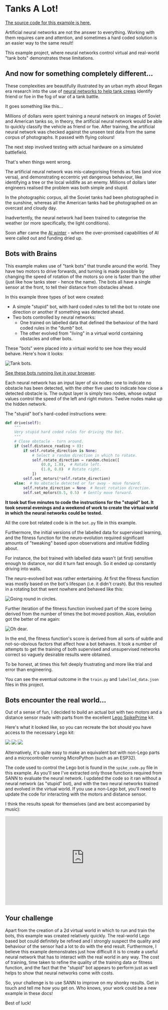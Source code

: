 # Tanks A Lot!

[The source code for this example is here.](https://github.com/ntoll/sann/tree/main/examples/tanksalot)

Artificial neural networks are not the answer to everything. Working with
them requires care and attention, and sometimes a hard coded solution is
an easier way to the same result!

This example project, where neural networks control virtual and real-world
"tank bots" demonstrates these limitations.

## And now for something completely different...

These complexities are beautifully illustrated by an urban myth about Regan 
era research into the use of 
[neural networks to help tank crews](https://gwern.net/tank)
identify friend or foe in the fog of war of a tank battle.

It goes something like this...

Millions of dollars were spent training a neural network on images of Soviet
and American tanks so, in theory, the artificial neural network would
be able to quickly classify the vehicle as friend or foe. After training, 
the artificial neural network was checked against the unseen test data from
the same corpus of photographs. It passed with flying colours! 

The next step involved testing with actual hardware on a simulated 
battlefield. 

That's when things went wrong.

The artificial neural network was mis-categorising friends as foes (and vice 
versa), and demonstrating eccentric yet dangerous behaviour, like identifying
a tree or the local wildlife as an enemy. Millions of dollars later engineers
realised the problem was both simple and stupid.

In the photographic corpus, all the Soviet tanks had been photographed in the
sunshine, whereas all the American tanks had be photographed on an overcast 
and cloudy day.

Inadvertently, the neural network had been trained to categorise the weather
(or more specifically, the light conditions).

Soon after came the [AI winter](https://en.wikipedia.org/wiki/AI_winter) - 
where the over-promised capabilities of AI were called out and funding dried 
up.

## Bots with Brains

This example makes use of "tank bots" that trundle around the world. They
have two motors to drive forwards, and turning is made possible by changing
the speed of rotation of the motors so one is faster than the other (just
like how tanks steer - hence the name). The bots all have a single sensor
at the front, to tell their distance from obstacles ahead.

In this example three types of bot were created:

* A simple "stupid" bot, with hard coded rules to tell the bot to rotate one
  direction or another if something was detected ahead.
* Two bots controlled by neural networks:
    - One trained on labelled data that defined the behaviour of the hard
      coded rules in the "dumb" bot.
    - The other evolved from "living" in a virtual world containing
      obstacles and other bots.

These "bots" were placed into a virtual world to see how they would behave.
Here's how it looks:

<img src="./bots.gif" title="Tank bots."/>

[See these bots running live in your browser](web/).

Each neural network has an input layer of six nodes: one to indicate no
obstacle has been detected, with the other five used to indicate how close
a detected obstacle is. The output layer is simply two nodes, whose output
values control the speed of the left and right motors. Twelve nodes make up
the hidden network.

The "stupid" bot's hard-coded instructions were:

```python title="Stupid bot's driving instructions."
def drive(self):
    """
    Very stupid hard coded rules for driving the bot.
    """
    # Close obstacle - turn around.
    if (self.distance_reading > 0):
        if self.rotate_direction is None:
            # Select a random direction in which to rotate.
            self.rotate_direction = random.choice([
                (0.0, 1.0),  # Rotate left.
                (1.0, 0.0)  # Rotate right.
            ])
        self.set_motors(*self.rotate_direction)
    else:  # No obstacle detected or far away - move forward.
        self.rotate_direction = None  # Reset rotation direction.
        self.set_motors(0.5, 0.5)  # Gently move forward.
```

**It took but five minutes to code the instructions for the "stupid" bot.
It took several evenings and a weekend of work to create the virtual world
in which the neural networks could be tested.**

All the core bot related code is in the `bot.py` file in this example.

Furthermore, the initial versions of the labelled data for supervised
learning, and the fitness function for the neuro-evolution required
significant amounts of "tweaking" based upon observations and intuitive
fiddling about.

For instance, the bot trained with labelled data wasn't (at first) sensitive
enough to distance, nor did it turn fast enough. So it ended up constantly
driving into walls.

The neuro-evolved bot was rather entertaining. At first the fitness function
was mostly based on the bot's lifespan (i.e. it didn't crash). But this
resulted in a rotating bot that went nowhere and behaved like this:

<img src="./bot_rotate.gif" title="Going round in circles." style="display: block; margin: auto;"/>

Further iteration of the fitness function involved part of the score being
derived from the number of times the bot moved position. Alas, evolution got
the better of me again:

<img src="./bot_headbanger.gif" title="Oh dear." style="display: block; margin: auto;"/>

In the end, the fitness function's score is derived from all sorts of subtle
and not-so-obvious factors that affect how a bot behaves. It took a number of
attempts to get the training of both supervised and unsupervised networks
correct so vaguely desirable results were obtained. 

To be honest, at times this felt deeply frustrating and more like trial and
error than engineering.

You can see the eventual outcome in the `train.py` and `labelled_data.json`
files in this project.

## Bots encounter the real world...

Out of a sense of fun, I decided to build an actual bot with two motors and
a distance sensor made with parts from the excellent 
[Lego SpikePrime](https://spike.legoeducation.com/) kit.

Here's what it looked like, so you can recreate the bot should you have
access to the necessary Lego kit:

<img src="./spike1.jpg">

<img src="./spike2.jpg">

<img src="./spike3.jpg">

Alternatively, it's quite easy to make an equivalent bot with non-Lego
parts and a microcontroller running MicroPython (such as an ESP32).

The code used to control the Lego bot is found in the `spike_code.py` file
in this example. As you'll see I've extracted only those functions required
from SANN to evaluate the neural network. I updated the code so it ran
without a neural network (as "stupid" bot), and with the two neural networks
trained and evolved in the virtual world. If you use a non-Lego bot, you'll
need to update the code for interacting with the motors and distance sensor.

I think the results speak for themselves (and are best accompanied by music):

<div>
  <div style="position:relative;padding-top:56.25%;">
<iframe src="https://www.youtube-nocookie.com/embed/QPu2aA2oq_w?si=N64ow43IXMnlANzp" title="YouTube video player" frameborder="0" allow="accelerometer; autoplay; clipboard-write; encrypted-media; gyroscope; picture-in-picture; web-share" referrerpolicy="strict-origin-when-cross-origin" 
style="position:absolute;top:0;left:0;width:100%;height:100%;" allowfullscreen></iframe>
  </div>
</div>

## Your challenge

Apart from the creation of a 2d virtual world in which to run and train the
bots, this example was created relatively quickly. The real-world Lego based
bot could definitely be refined and I strongly suspect the quality and
behaviour of the sensor had a lot to do with the end result. Furthermore, I
believe this example demonstrates just how difficult it is to create a useful
neural network that has to interact with the real world in any way. The cost
of training, time taken to refine the quality of the training data or fitness
function, and the fact that the "stupid" bot appears to perform just as well
helps to show that neural networks come with costs.

So, your challenge is to use SANN to improve on my shonky results. Get in
touch and tell me how you get on. Who knows, your work could be a new example
in these docs!

Best of luck!